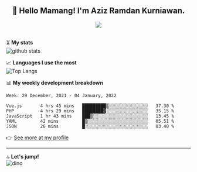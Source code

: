 <h2 align="center">👋 Hello Mamang! I'm Aziz Ramdan Kurniawan.</h2>  
<p align="center">
  <img src="https://komarev.com/ghpvc/?username=azizramdan"> <br><br>
</p>
    
⏳ **My stats**  
![github stats](https://github-readme-stats.vercel.app/api?username=azizramdan&show_icons=true&count_private=true&title_color=000&hide_border=true&hide_title=true)  

📈 **Languages I use the most**  
![Top Langs](https://github-readme-stats.vercel.app/api/top-langs/?username=azizramdan&layout=compact&langs_count=6&hide=tsql&hide_border=true&hide_title=true&exclude_repo=Futsal-Go,Futsal-Go-Admin,Sistem-Informasi-Sensus-Harian-Rawat-Inap)  

📊 **My weekly development breakdown**
<!--START_SECTION:waka-->
```text
Week: 29 December, 2021 - 04 January, 2022

Vue.js       4 hrs 45 mins   █████████▒░░░░░░░░░░░░░░░   37.30 % 
PHP          4 hrs 29 mins   ████████▓░░░░░░░░░░░░░░░░   35.15 % 
JavaScript   1 hr 43 mins    ███▒░░░░░░░░░░░░░░░░░░░░░   13.45 % 
YAML         42 mins         █▒░░░░░░░░░░░░░░░░░░░░░░░   05.51 % 
JSON         26 mins         █░░░░░░░░░░░░░░░░░░░░░░░░   03.40 % 
```
<!--END_SECTION:waka-->
👉 [See more at my profile](https://wakatime.com/@azizramdan)
***
🔝 **Let's jump!**  
![dino](https://raw.githubusercontent.com/azizramdan/azizramdan/master/dino.gif)  
